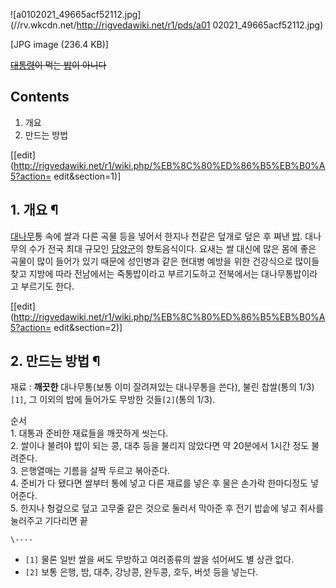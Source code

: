 ![a0102021_49665acf52112.jpg](//rv.wkcdn.net/http://rigvedawiki.net/r1/pds/a01
02021_49665acf52112.jpg)

[JPG image (236.4 KB)]

<del>[대통령](%EB%8C%80%ED%86%B5%EB%A0%B9.md)이 먹는 [밥](%EB%B0%A5.md)이
아니다</del>

## Contents

    

1. 개요 
2. 만드는 방법 

[[edit](http://rigvedawiki.net/r1/wiki.php/%EB%8C%80%ED%86%B5%EB%B0%A5?action=
edit&section=1)]

## 1. 개요 ¶

[대나무](%EB%8C%80%EB%82%98%EB%AC%B4.md)통 속에 쌀과 다른 곡물 등을 넣어서 한지나 천같은 덮개로 덮은 후
쪄낸 [밥](%EB%B0%A5.md). 대나무의 수가 전국 최대 규모인
[담양군](%EB%8B%B4%EC%96%91%EA%B5%B0.md)의 향토음식이다. 요새는 쌀 대신에 많은 몸에 좋은 곡물이 많이
들어가 있기 때문에 성인병과 같은 현대병 예방을 위한 건강식으로 많이들 찾고 지방에 따라 전남에서는 죽통밥이라고 부르기도하고 전북에서는
대나무통밥이라고 부르기도 한다.

  

[[edit](http://rigvedawiki.net/r1/wiki.php/%EB%8C%80%ED%86%B5%EB%B0%A5?action=
edit&section=2)]

## 2. 만드는 방법 ¶

재료 : **깨끗한** 대나무통(보통 이미 잘려져있는 대나무통을 쓴다), 불린 찹쌀(통의 1/3)`[1]`, 그 이외의 밥에 들어가도 무방한
것들`[2]`(통의 1/3).

  

순서  
1\. 대통과 준비한 재료들을 깨끗하게 씻는다.  
2\. 쌀이나 불려야 밥이 되는 콩, 대추 등을 불리지 않았다면 약 20분에서 1시간 정도 불려준다.  
3\. 은행열매는 기름을 살짝 두르고 볶아준다.  
4\. 준비가 다 됐다면 쌀부터 통에 넣고 다른 재료를 넣은 후 물은 손가락 한마디정도 넣어준다.  
5\. 한지나 헝겊으로 덮고 고무줄 같은 것으로 둘러서 막아준 후 전기 밥솥에 넣고 취사를 눌러주고 기다리면 끝

`\----`

  * `[1]` 물론 일반 쌀을 써도 무방하고 여러종류의 쌀을 섞어써도 별 상관 없다.
  * `[2]` 보통 은행, 밤, 대추, 강낭콩, 완두콩, 호두, 버섯 등을 넣는다.


